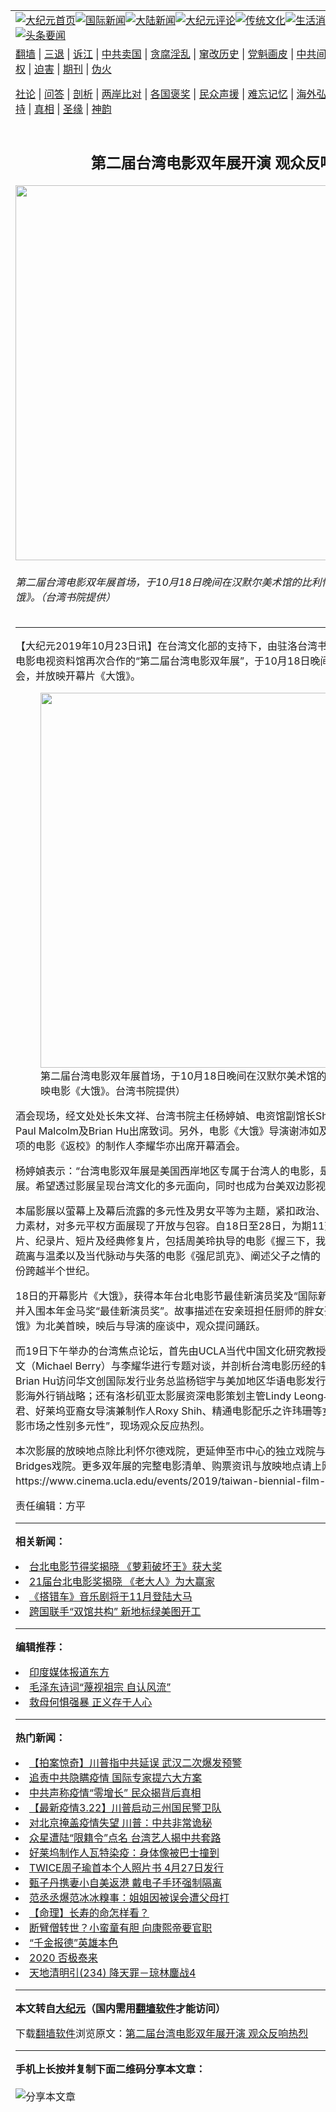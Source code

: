 <a name="1" id="1" target="_blank"></a><span id="1"></span>
<table align=center border="0"><tr><td colspan="2" VALIGN=TOP><a href="https://github.com/vyfeim3787/djy/blob/master/gb/nf1351518.md#1"><img src="https://raw.githubusercontent.com/vyfeim3787/www/master/t/djy/1.jpg" title="大纪元首页" alt="大纪元首页"></a><a href="https://github.com/vyfeim3787/djy/blob/master/gb/n24hr.md#1"><img src="https://raw.githubusercontent.com/vyfeim3787/www/master/t/djy/3.jpg" title="国际新闻" alt="国际新闻"></a><a href="https://github.com/vyfeim3787/djy/blob/master/gb/nsc413.md#1"><img src="https://raw.githubusercontent.com/vyfeim3787/www/master/t/djy/4.jpg" title="大陆新闻" alt="大陆新闻"></a><a href="https://github.com/vyfeim3787/djy/blob/master/gb/news392.md#1"><img src="https://raw.githubusercontent.com/vyfeim3787/www/master/t/djy/5.jpg" title="大纪元评论" alt="大纪元评论"></a><a href="https://github.com/vyfeim3787/djy/blob/master/gb/news2007.md#1"><img src="https://raw.githubusercontent.com/vyfeim3787/www/master/t/djy/6.jpg" title="传统文化" alt="传统文化"></a><a href="https://github.com/vyfeim3787/djy/blob/master/gb/news2008.md#1"><img src="https://raw.githubusercontent.com/vyfeim3787/www/master/t/djy/7.jpg" title="生活消费" alt="生活消费"></a><a href="https://github.com/vyfeim3787/djy/blob/master/gb/ncyule.md#1"><img src="https://raw.githubusercontent.com/vyfeim3787/www/master/t/djy/8.jpg" title="娱乐休闲" alt="娱乐休闲"></a><a href="https://github.com/vyfeim3787/djy/blob/master/gb/nsc1002.md#1"><img src="https://raw.githubusercontent.com/vyfeim3787/www/master/t/djy/9.jpg" title="健康" alt="健康"></a><a href="https://github.com/vyfeim3787/djy/blob/master/gb/nf6092.md#1"><img src="https://raw.githubusercontent.com/vyfeim3787/www/master/t/djy/10a.jpg" title="独家" alt="独家"></a><a href="https://github.com/vyfeim3787/djy/blob/master/gb/nf4514.md#1"><img src="https://raw.githubusercontent.com/vyfeim3787/www/master/t/djy/12a.jpg" title="头条要闻" alt="头条要闻"></a></td></tr>
<tr><td colspan="2" VALIGN=TOP><a target="_blank" href="https://github.com/vyfeim3787/www/blob/master/README.md?zsrh#1">翻墙</a> | <a target="_blank" href="https://github.com/vyfeim3787/djy/blob/master/gb/nf5657.md#1">三退</a> | <a target="_blank" href="https://github.com/vyfeim3787/djy/blob/master/gb/nf6124.md#1">诉江</a> | <a target="_blank" href="https://github.com/vyfeim3787/djy/blob/master/gb/nf1176117.md#1">中共卖国</a> | <a target="_blank" href="https://github.com/vyfeim3787/djy/blob/master/gb/nf5773.md#1">贪腐淫乱</a> | <a target="_blank" href="https://github.com/vyfeim3787/djy/blob/master/gb/nf1176115.md#1">窜改历史</a> | <a target="_blank" href="https://github.com/vyfeim3787/djy/blob/master/gb/nf1176107.md#1">党魁画皮</a> | <a target="_blank" href="https://github.com/vyfeim3787/djy/blob/master/gb/nf1320400.md#1">中共间谍</a> | <a target="_blank" href="https://github.com/vyfeim3787/djy/blob/master/gb/nf1176114.md#1">破坏传统</a> | <a target="_blank" href="https://github.com/vyfeim3787/ntdtv/blob/master/gb/prog447_1.md#1">恶贯满盈</a> | <a target="_blank" href="https://github.com/vyfeim3787/djy/blob/master/gb/ncid278.md#1">人权</a> | <a target="_blank" href="https://github.com/vyfeim3787/djy/blob/master/gb/nf1176111.md#1">迫害</a> | <a target="_blank" href="https://gitlab.com/szzdlab/mh-qikan/blob/master/README.md#1">期刊</a> | <a target="_blank" href="https://github.com/vyfeim3787/djy/blob/master/gb/nf5562.md#1">伪火</a></p><p><a target="_blank" href="https://github.com/vyfeim3787/djy/blob/master/gb/9p.md#1">社论</a> | <a target="_blank" href="https://github.com/vyfeim3787/djy/blob/master/gb/nf4378.md#1">问答</a> | <a target="_blank" href="https://github.com/vyfeim3787/djy/blob/master/gb/nf5792.md#1">剖析</a> | <a target="_blank" href="https://github.com/vyfeim3787/djy/blob/master/gb/nf5735.md#1">两岸比对</a> | <a target="_blank" href="https://github.com/vyfeim3787/djy/blob/master/gb/nf6119.md#1">各国褒奖</a> | <a target="_blank" href="https://github.com/vyfeim3787/djy/blob/master/gb/nf6120.md#1">民众声援</a> | <a target="_blank" href="https://github.com/vyfeim3787/djy/blob/master/gb/nf1188594.md#1">难忘记忆</a> | <a target="_blank" href="https://github.com/vyfeim3787/djy/blob/master/gb/nf3180.md#1">海外弘传</a> | <a target="_blank" href="https://github.com/vyfeim3787/djy/blob/master/gb/nf5410.md#1">万人上访</a> | <a target="_blank" href="https://github.com/vyfeim3787/www/blob/master/README.md?zsrh#1">平台首页</a> | <a target="_blank" href="https://github.com/vyfeim3787/djy/blob/master/gb/nf4386.md#1">支持</a> | <a target="_blank" href="https://github.com/vyfeim3787/djy/blob/master/gb/nf4389.md#1">真相</a> | <a target="_blank" href="https://github.com/vyfeim3787/djy/blob/master/gb/nf5790.md#1">圣缘</a> | <a target="_blank" href="https://github.com/vyfeim3787/djy/blob/master/gb/nf4786.md#1">神韵</a></td></tr>
<tr><td VALIGN=TOP width="626"><h2 align=center>第二届台湾电影双年展开演 观众反响热烈</h2>
<img width="600" src="https://i.epochtimes.com/assets/uploads/2019/10/IMG_9731-600x400.jpg" />
<h6>第二届台湾电影双年展首场，于10月18日晚间在汉默尔美术馆的比利怀尔德戏院放映电影《大饿》。（台湾书院提供）
</h6>
<hr>
	<p>【大纪元2019年10月23日讯】在台湾文化部的支持下，由驻洛<ahref="https://github.com/vyfeim3787/djy/blob/master/gb/tag/%E5%8F%B0%E6%B9%BE%E4%B9%A6%E9%99%A2.md#1">台湾书院</a>及加州大学<ahref="https://github.com/vyfeim3787/djy/blob/master/gb/tag/%E6%B4%9B%E6%9D%89%E7%9F%B6.md#1">洛杉矶</a>分校电影电视资料馆再次合作的“<ahref="https://github.com/vyfeim3787/djy/blob/master/gb/tag/%E7%AC%AC%E4%BA%8C%E5%B1%8A%E5%8F%B0%E6%B9%BE%E7%94%B5%E5%BD%B1%E5%8F%8C%E5%B9%B4%E5%B1%95.md#1">第二届台湾电影双年展</a>”，于10月18日晚间在汉默尔美术馆举办酒会，并放映开幕片<ahref="https://github.com/vyfeim3787/djy/blob/master/gb/tag/%E3%80%8A%E5%A4%A7%E9%A5%BF%E3%80%8B.md#1">《大饿》</a>。</p>
<figure id="attachment_11606043" aria-describedby="caption-attachment-11606043" style="width: 600px" class="wp-caption aligncenter"><a target="_blank" href="https://i.epochtimes.com/assets/uploads/2019/10/IMG_9713-e1571798668531.jpg"><img class="size-large wp-image-11606043" src="https://i.epochtimes.com/assets/uploads/2019/10/IMG_9713-600x450.jpg" alt="" width="600" b="450" /></a><figcaption id="caption-attachment-11606043" class="wp-caption-text"><ahref="https://github.com/vyfeim3787/djy/blob/master/gb/tag/%E7%AC%AC%E4%BA%8C%E5%B1%8A%E5%8F%B0%E6%B9%BE%E7%94%B5%E5%BD%B1%E5%8F%8C%E5%B9%B4%E5%B1%95.md#1">第二届台湾电影双年展</a>首场，于10月18日晚间在汉默尔美术馆的比利怀尔德戏院放映电影<ahref="https://github.com/vyfeim3787/djy/blob/master/gb/tag/%E3%80%8A%E5%A4%A7%E9%A5%BF%E3%80%8B.md#1">《大饿》</a>。<ahref="https://github.com/vyfeim3787/djy/blob/master/gb/tag/%E5%8F%B0%E6%B9%BE%E4%B9%A6%E9%99%A2.md#1">台湾书院</a>提供）</figcaption></figure>
<p>酒会现场，经文处处长朱文祥、台湾书院主任杨婷媜、电资馆副馆长Sharon Farb与共同策展人Paul Malcolm及Brian Hu出席致词。另外，电影《大饿》导演谢沛如及入围本年金马奖12项奖项的电影《返校》的制作人李耀华亦出席开幕酒会。</p>
<p>杨婷媜表示：“台湾电影双年展是美国西岸地区专属于台湾人的电影，是放映最多台湾电影的影展。希望透过影展呈现台湾文化的多元面向，同时也成为台美双边影视产业的桥梁。”</p>
<p>本届影展以萤幕上及幕后流露的多元性及男女平等为主题，紧扣政治、文化及身份等议题作为着力素材，对多元平权方面展现了开放与包容。自18日至28日，为期11天里共放映18部剧情长片、纪录片、短片及经典修复片，包括周美玲执导的电影《握三下，我爱你》、呈现属于台北人的疏离与温柔以及当代脉动与失落的电影《强尼凯克》、阐述父子之情的《范保德》等，电影出品年份跨越半个世纪。</p>
<p>18日的开幕影片《大饿》，获得本年台北电影节最佳新演员奖及“国际新导演竞赛”观众票选奖，并入围本年金马奖“最佳新演员奖”。故事描述在安亲班担任厨师的胖女孩阿娟的减重旅程。《大饿》为北美首映，映后与导演的座谈中，观众提问踊跃。</p>
<p>而19日下午举办的台湾焦点论坛，首先由UCLA当代中国文化研究教授兼中国研究中心主任白睿文（Michael Berry）与李耀华进行专题对谈，并剖析台湾电影历经的转变与制作策略；接着由Brian Hu访问华文创国际发行业务总监杨铠宇与美加地区华语电影发行商Yalin Chi，探讨台湾电影海外行销战略；还有<ahref="https://github.com/vyfeim3787/djy/blob/master/gb/tag/%E6%B4%9B%E6%9D%89%E7%9F%B6.md#1">洛杉矶</a>亚太影展资深电影策划主管Lindy Leong与《林北小舞》导演陈玫君、好莱坞亚裔女导演兼制作人Roxy Shih、精通电影配乐之许玮珊等女性电影人士探讨“台湾电影市场之性别多元性”，现场观众反应热烈。</p>
<p>本次影展的放映地点除比利怀尔德戏院，更延伸至市中心的独立戏院与UCLA校园内的James Bridges戏院。更多双年展的完整电影清单、购票资讯与放映地点请上网站<ahref="https://www.cinema.ucla.edu/events/2019/taiwan-biennial-film-festival">https://www.cinema.ucla.edu/events/2019/taiwan-biennial-film-festival</a>查询。◇</p>
<p>责任编辑：方平</p>
	
<hr>


<strong>相关新闻：</strong>
<li><a href="https://github.com/vyfeim3787/djy/blob/master/gb/19/7/3/n11361973.md#1">台北电影节得奖揭晓 《萝莉破坏王》获大奖</a></li>
<li><a href="https://github.com/vyfeim3787/djy/blob/master/gb/19/7/14/n11383574.md#1">21届台北电影奖揭晓 《老大人》为大赢家</a></li>
<li><a href="https://github.com/vyfeim3787/djy/blob/master/gb/19/9/14/n11520443.md#1">《搭错车》音乐剧将于11月登陆大马</a></li>
<li><a href="https://github.com/vyfeim3787/djy/blob/master/gb/19/9/16/n11524837.md#1">跨国联手“双馆共构” 新地标绿美图开工</a></li>
<hr>


<strong>编辑推荐：</strong>
<li><a href="https://github.com/upjkzu3674/djy/blob/master/gb/18/10/27/n10812623.md?dfh#1" target="_blank">印度媒体报道东方</a></li><li><a href="https://github.com/tsiac2612/djy/blob/master/gb/17/11/15/n9844557.md#1" target="_blank">毛泽东诗词“蔑视祖宗 自认风流”</a></li><li><a href="https://github.com/tsiac2612/djy/blob/master/gb/19/5/10/n11248618.md#1" target="_blank">救母何惧强暴 正义存于人心</a></li>
<hr>

<strong>热门新闻：</strong>
<li><a href="https://github.com/vyfeim3787/djy/blob/master/gb/20/3/21/n11960123.md#1">【拍案惊奇】川普指中共延误 武汉二次爆发预警</a></li>
<li><a href="https://github.com/vyfeim3787/djy/blob/master/gb/20/3/21/n11961699.md#1">追责中共隐瞒疫情 国际专家提六大方案</a></li>
<li><a href="https://github.com/vyfeim3787/djy/blob/master/gb/20/3/21/n11960837.md#1">中共声称疫情“零增长” 民众揭背后真相</a></li>
<li><a href="https://github.com/vyfeim3787/djy/blob/master/gb/20/3/21/n11962082.md#1">【最新疫情3.22】川普启动三州国民警卫队</a></li>
<li><a href="https://github.com/vyfeim3787/djy/blob/master/gb/20/3/22/n11962341.md#1">对北京掩盖疫情失望 川普：中共非常诡秘</a></li>
<li><a href="https://github.com/vyfeim3787/djy/blob/master/gb/20/3/20/n11959416.md#1">众星遭陆“限籍令”点名 台湾艺人揭中共套路</a></li>
<li><a href="https://github.com/vyfeim3787/djy/blob/master/gb/20/3/21/n11962008.md#1">好莱坞制作人瓦特染疫：身体像被巴士撞到</a></li>
<li><a href="https://github.com/vyfeim3787/djy/blob/master/gb/20/3/20/n11958206.md#1">TWICE周子瑜首本个人照片书 4月27日发行</a></li>
<li><a href="https://github.com/vyfeim3787/djy/blob/master/gb/20/3/20/n11959037.md#1">甄子丹携妻小自美返港 戴电子手环强制隔离</a></li>
<li><a href="https://github.com/vyfeim3787/djy/blob/master/gb/20/3/20/n11959858.md#1">范丞丞爆范冰冰糗事：姐姐因被误会遭父母打</a></li>
<li><a href="https://github.com/vyfeim3787/djy/blob/master/gb/20/3/2/n11909598.md#1">【命理】长寿的命怎样看？</a></li>
<li><a href="https://github.com/vyfeim3787/djy/blob/master/gb/20/3/11/n11933384.md#1">断臂僧转世？小蛮童有胆 向康熙帝要官职</a></li>
<li><a href="https://github.com/vyfeim3787/djy/blob/master/gb/20/3/13/n11938981.md#1">“千金报德”英雄本色</a></li>
<li><a href="https://github.com/vyfeim3787/djy/blob/master/gb/20/3/17/n11945807.md#1">2020 否极泰来</a></li>
<li><a href="https://github.com/vyfeim3787/djy/blob/master/gb/20/3/10/n11929076.md#1">天地清明引(234) 降天罪－琼林鏖战4</a></li>
<hr>

<strong>本文转自<a href="https://www.epochtimes.com">大纪元</a>（国内需用<a href="https://github.com/vyfeim3787/www/blob/master/README.md#8">翻墙软件</a>才能访问）</strong><p>下载<a href="https://github.com/vyfeim3787/www/blob/master/README.md#8">翻墙软件</a>浏览原文：<a href="https://www.epochtimes.com/gb/19/10/23/n11606036.htm">第二届台湾电影双年展开演 观众反响热烈</a></p><hr>

<strong>手机上长按并复制下面二维码分享本文章：</strong><br><br><img src="https://chart.apis.google.com/chart?cht=qr&chs=240x240&choe=UTF-8&chld=M|2&chl=https://github.com/vyfeim3787/djy/blob/master/gb/19/10/23/n11606036.md%231" title="分享本文章"></td><td VALIGN=TOP><a href="https://github.com/vyfeim3787/djy/blob/master/gb/16/1/21/n4622075.md?dfh#1" target="_blank"><img src="https://raw.githubusercontent.com/vyfeim3787/djy/master/gb/300/wei-f1.jpg" title="中共的伪火骗局"  alt="中共的伪火骗局"></a><br><a href="https://github.com/vyfeim3787/www/blob/master/README.md?dfh#9" target="_blank"><img src="https://raw.githubusercontent.com/vyfeim3787/djy/master/gb/300/yong-h.jpg" title="永恒的见证"  alt="永恒的见证"></a><br><a href="https://github.com/vyfeim3787/djy/blob/master/gb/13/9/29/n3974789.md?dfh#1" target="_blank"><img src="https://raw.githubusercontent.com/vyfeim3787/djy/master/gb/300/shang-lnz.jpg" title="善良女子被中共投男牢"  alt="善良女子被中共投男牢"></a><br><a href="https://github.com/vyfeim3787/djy/blob/master/gb/16/3/16/n4663449.md?dfh#1" target="_blank"><img src="https://raw.githubusercontent.com/vyfeim3787/djy/master/gb/300/huo-z3.jpg" title="警卫目击活摘器官"  alt="警卫目击活摘器官"></a><br><a href="https://github.com/vyfeim3787/djy/blob/master/gb/16/8/7/n8177641.md?dfh#1" target="_blank"><img src="https://raw.githubusercontent.com/vyfeim3787/djy/master/gb/300/huo-z4.jpg" title="证人描述活摘恐怖"  alt="证人描述活摘恐怖"></a><br><a href="https://github.com/vyfeim3787/djy/blob/master/gb/10/4/19/n2881569.md?dfh#1" target="_blank"><img src="https://raw.githubusercontent.com/vyfeim3787/djy/master/gb/300/huo-z1.jpg" title="揭开活摘器官黑幕"  alt="揭开活摘器官黑幕"></a><br><a href="https://github.com/vyfeim3787/djy/blob/master/gb/10/11/7/n3077476.md?dfh#1" target="_blank"><img src="https://raw.githubusercontent.com/vyfeim3787/djy/master/gb/300/ma-ks.jpg" title="马克思的成魔之路"  alt="马克思的成魔之路"></a><br><a href="https://github.com/vyfeim3787/djy/blob/master/gb/14/6/9/n4173977.md?dfh#1" target="_blank"><img src="https://raw.githubusercontent.com/vyfeim3787/djy/master/gb/300/chang-zs.jpg" title="藏字石 蕴天机"  alt="藏字石 蕴天机"></a><br><a href="https://github.com/vyfeim3787/djy/blob/master/gb/18/5/10/n10381511.md?dfh#1" target="_blank"><img src="https://raw.githubusercontent.com/vyfeim3787/djy/master/gb/300/st1.jpg" title="关注三亿人三退"  alt="关注三亿人三退"></a><br><a href="https://github.com/vyfeim3787/djy/blob/master/gb/18/3/21/n10237682.md?dfh#1" target="_blank"><img src="https://raw.githubusercontent.com/vyfeim3787/djy/master/gb/300/jie-t.jpg" title="解体中共复兴中华"  alt="解体中共复兴中华"></a><br><a href="https://github.com/vyfeim3787/djy/blob/master/gb/9/2/9/n2422991.md?dfh#1" target="_blank"><img src="https://raw.githubusercontent.com/vyfeim3787/djy/master/gb/300/gao-zs.jpg" title="中共迫害良心律师"  alt="中共迫害良心律师"></a><br><a href="https://github.com/vyfeim3787/djy/blob/master/gb/18/12/9/n10900044.md?dfh#1" target="_blank"><img src="https://raw.githubusercontent.com/vyfeim3787/djy/master/gb/300/sj1.jpg" title="三百多万人举报江泽民"  alt="三百多万人举报江泽民"></a><br><a href="https://github.com/vyfeim3787/djy/blob/master/gb/18/8/28/n10672014.md?dfh#1" target="_blank"><img src="https://raw.githubusercontent.com/vyfeim3787/djy/master/gb/300/sj2.jpg" title="这些官员为何起诉江泽民"  alt="这些官员为何起诉江泽民"></a><br><a href="https://github.com/vyfeim3787/djy/blob/master/gb/8/12/18/n2367165.md?dfh#1" target="_blank"><img src="https://raw.githubusercontent.com/vyfeim3787/djy/master/gb/300/liangan.jpg" title="海峡两岸的强烈对比"  alt="海峡两岸的强烈对比"></a><br><a href="https://github.com/vyfeim3787/djy/blob/master/gb/15/12/10/n4593139.md?dfh#1" target="_blank"><img src="https://raw.githubusercontent.com/vyfeim3787/djy/master/gb/300/jia-ndzl.jpg" title="加拿大总理的贺信"  alt="加拿大总理的贺信"></a><br><a href="https://github.com/vyfeim3787/djy/blob/master/gb/11/6/17/n3289382.md?dfh#1" target="_blank"><img src="https://raw.githubusercontent.com/vyfeim3787/djy/master/gb/300/xiao-wd.jpg" title="探寻真相兼听则明"  alt="探寻真相兼听则明"></a><br><a href="https://github.com/vyfeim3787/djy/blob/master/gb/18/10/27/n10812623.md?dfh#1" target="_blank"><img src="https://raw.githubusercontent.com/vyfeim3787/djy/master/gb/300/yindu.jpg" title="印度媒体报道东方"  alt="印度媒体报道东方"></a><br><a href="https://github.com/vyfeim3787/djy/blob/master/gb/18/6/9/n10469652.md?dfh#1" target="_blank"><img src="https://raw.githubusercontent.com/vyfeim3787/djy/master/gb/300/xie-j.jpg" title="不一样的海外校园"  alt="不一样的海外校园"></a><br><a href="https://github.com/vyfeim3787/djy/blob/master/gb/7/4/5/n1669415.md?dfh#1" target="_blank"><img src="https://raw.githubusercontent.com/vyfeim3787/djy/master/gb/300/li-up.jpg" title="从大师到徒弟的传奇"  alt="从大师到徒弟的传奇"></a><br><a href="https://github.com/vyfeim3787/djy/blob/master/gb/17/5/26/n9191512.md?dfh#1" target="_blank"><img src="https://raw.githubusercontent.com/vyfeim3787/djy/master/gb/300/zfl2.jpg" title="亿万人与东方一本奇书"  alt="亿万人与东方一本奇书"></a><br><a href="https://github.com/vyfeim3787/djy/blob/master/gb/13/11/27/n4020290.md?dfh#1" target="_blank"><img src="https://raw.githubusercontent.com/vyfeim3787/djy/master/gb/300/zhen-h.jpg" title="大陆见不到的震撼场面"  alt="大陆见不到的震撼场面"></a><br><a href="https://github.com/vyfeim3787/djy/blob/master/gb/15/7/17/n4482910.md?dfh#1" target="_blank"><img src="https://raw.githubusercontent.com/vyfeim3787/djy/master/gb/300/dalu-sk.jpg" title="人心向善 大陆当初盛况"  alt="人心向善 大陆当初盛况"></a><br><a href="https://github.com/vyfeim3787/djy/blob/master/gb/19/1/5/n10955468.md?dfh#1" target="_blank"><img src="https://raw.githubusercontent.com/vyfeim3787/djy/master/gb/300/zfl1.jpg" title="追寻真理 这书讲什么"  alt="追寻真理 这书讲什么"></a><br><a href="https://github.com/vyfeim3787/www/blob/master/README.md?dfh#1" target="_blank"><img src="https://raw.githubusercontent.com/vyfeim3787/djy/master/gb/300/fq1.jpg" title="下载免费翻墙软件"  alt="下载免费翻墙软件"></a><br></td></tr></table>
